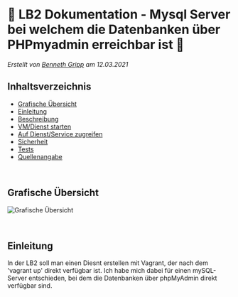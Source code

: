 # 📖 LB2 Dokumentation - Mysql Server bei welchem die Datenbanken über PHPmyadmin erreichbar ist 📖

_Erstellt von [Benneth Gripp](https://github.com/1JustBen5) am 12.03.2021_

## Inhaltsverzeichnis
- [Grafische Übersicht](#Grafische-Übersicht) 
- [Einleitung](#Einleitung) 
- [Beschreibung](#Beschreibung) 
- [VM/Dienst starten](#VM/Dienst-starten) 
- [Auf Dienst/Service zugreifen](#Auf-Dienst/Service-zugreifen) 
- [Sicherheit](#Sicherheit) 
- [Tests](#Tests) 
- [Quellenangabe](#Quellenangabe) 

<br>

## Grafische Übersicht
![Grafische Übersicht](Pictures/Grafische_Übersicht.png)

<br>

## Einleitung
In der LB2 soll man einen Diesnt erstellen mit Vagrant, der nach dem 'vagrant up' direkt verfügbar ist. Ich habe mich dabei für einen mySQL-Server entschieden, bei dem die Datenbanken über phpMyAdmin direkt verfügbar sind.

<br>
